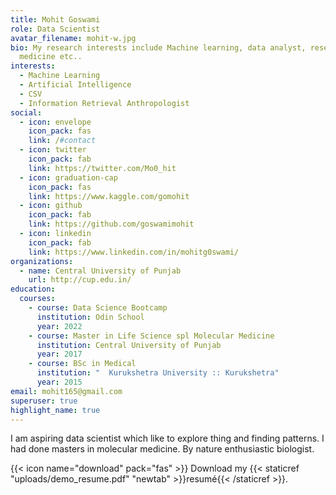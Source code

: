 ```yaml
---
title: Mohit Goswami
role: Data Scientist
avatar_filename: mohit-w.jpg
bio: My research interests include Machine learning, data analyst, research and
  medicine etc..
interests:
  - Machine Learning
  - Artificial Intelligence
  - CSV
  - Information Retrieval Anthropologist
social:
  - icon: envelope
    icon_pack: fas
    link: /#contact
  - icon: twitter
    icon_pack: fab
    link: https://twitter.com/Mo0_hit
  - icon: graduation-cap
    icon_pack: fas
    link: https://www.kaggle.com/gomohit
  - icon: github
    icon_pack: fab
    link: https://github.com/goswamimohit
  - icon: linkedin
    icon_pack: fab
    link: https://www.linkedin.com/in/mohitg0swami/
organizations:
  - name: Central University of Punjab
    url: http://cup.edu.in/
education:
  courses:
    - course: Data Science Bootcamp
      institution: Odin School
      year: 2022
    - course: Master in Life Science spl Molecular Medicine
      institution: Central University of Punjab
      year: 2017
    - course: BSc in Medical
      institution: "  Kurukshetra University :: Kurukshetra"
      year: 2015
email: mohit165@gmail.com
superuser: true
highlight_name: true
---
```

I am aspiring data scientist which like to explore thing and finding patterns. I had done masters in  molecular medicine. By nature enthusiastic biologist.

{{< icon name="download" pack="fas" >}} Download my {{< staticref "uploads/demo_resume.pdf" "newtab" >}}resumé{{< /staticref >}}.